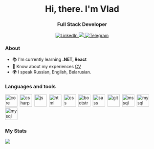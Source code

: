 <div id="header" align="center">
    <h1>Hi, there. I'm Vlad</h1>
    <h3>Full Stack Developer</h3>
</div>


<div id="social" align="center">
    <a href="https://www.linkedin.com/in/vladislav-kruglikov-a10b05184/">
    <img src="https://img.shields.io/badge/LinkedIn-blue?style=for-the-badge&logo=linkedin&logoColor=white%20" alt="LinkedIn"/>
    </a>
    <a href="mailto:vladislavkrglikov@gmail.com">
    <img src="https://img.shields.io/badge/Gmail-%23D44638?style=for-the-badge&logo=gmail&logoColor=white%20" />
    </a>
    <a href="https://t.me/l1ghtninG_G">
    <img src="https://img.shields.io/badge/Telegram-0088CC?style=for-the-badge&logo=telegram&logoColor=white%20" alt="Telegram" />
    </a>
</div>


### About
- :books: I'm currently learning **.NET, React**
- :adult: Know about my experiences [CV](https://disk.yandex.ru/i/MsCsu_PzuDRolQ)
- :earth_africa: I speak Russian, English, Belarusian.


### Languages and tools
<img src="https://cdn.jsdelivr.net/gh/devicons/devicon/icons/dotnetcore/dotnetcore-original.svg" title="core" width="40" height="40"/>&nbsp;
<img src="https://cdn.jsdelivr.net/gh/devicons/devicon/icons/csharp/csharp-original.svg" title="csharp" width="40" height="40"/>&nbsp;
<img src="https://cdn.jsdelivr.net/gh/devicons/devicon/icons/javascript/javascript-original.svg" title="js" width="40" height="40"/>&nbsp;
<img src="https://cdn.jsdelivr.net/gh/devicons/devicon/icons/html5/html5-original.svg" title="html" width="40" height="40"/>&nbsp;
<img src="https://cdn.jsdelivr.net/gh/devicons/devicon/icons/css3/css3-original.svg" title="css" width="40" height="40"/>&nbsp;
<img src="https://cdn.jsdelivr.net/gh/devicons/devicon/icons/bootstrap/bootstrap-original.svg" title="bootstrap" width="40" height="40"/>&nbsp;
<img src="https://cdn.jsdelivr.net/gh/devicons/devicon/icons/sass/sass-original.svg" title="sass" width="40" height="40"/>&nbsp;
<img src="https://cdn.jsdelivr.net/gh/devicons/devicon/icons/git/git-original.svg" title="git" width="40" height="40"/>&nbsp;
<img src="https://cdn.jsdelivr.net/gh/devicons/devicon/icons/microsoftsqlserver/microsoftsqlserver-plain-wordmark.svg" title="mssql" width="40" height="40"/>&nbsp;
<img src="https://cdn.jsdelivr.net/gh/devicons/devicon/icons/mysql/mysql-original.svg" title="mysql" width="40" height="40"/>&nbsp;
<img src="https://cdn.jsdelivr.net/gh/devicons/devicon/icons/unity/unity-original.svg" title="mysql" width="40" height="40"/>&nbsp;

          

### My Stats
![](http://github-profile-summary-cards.vercel.app/api/cards/repos-per-language?username=l1ghtnibGG&theme=apprentice)

          
          

          
          
          
